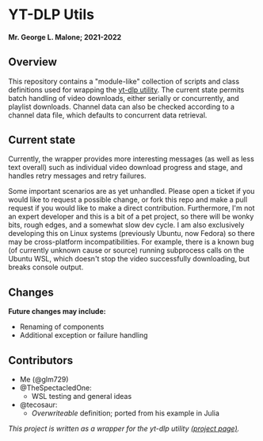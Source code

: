 # YT-DLP Utils
#### Mr. George L. Malone; 2021-2022


## Overview


This repository contains a "module-like" collection of scripts and class
definitions used for wrapping the [yt-dlp utility][ytdlp].  The current state
permits batch handling of video downloads, either serially or concurrently, and
playlist downloads.  Channel data can also be checked according to a channel
data file, which defaults to concurrent data retrieval.


## Current state


Currently, the wrapper provides more interesting messages (as well as less text
overall) such as individual video download progress and stage, and handles
retry messages and retry failures.

Some important scenarios are as yet unhandled.  Please open a ticket if you
would like to request a possible change, or fork this repo and make a pull
request if you would like to make a direct contribution.  Furthermore, I'm not
an expert developer and this is a bit of a pet project, so there will be wonky
bits, rough edges, and a somewhat slow dev cycle.  I am also exclusively
developing this on Linux systems (previously Ubuntu, now Fedora) so there may
be cross-platform incompatibilities.  For example, there is a known bug (of
currently unknown cause or source) running subprocess calls on the Ubuntu WSL,
which doesn't stop the video successfully downloading, but breaks console
output.


## Changes


**Future changes may include:**

* Renaming of components
* Additional exception or failure handling


## Contributors


* Me (@glm729)
* @TheSpectacledOne:
  * WSL testing and general ideas
* @tecosaur:
  * _Overwriteable_ definition; ported from his example in Julia


_This project is written as a wrapper for the yt-dlp utility [(project
page)][ytdlp]._


[ytdlp]: https://github.com/yt-dlp/yt-dlp
